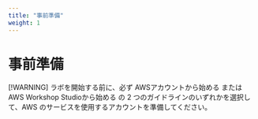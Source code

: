 ```yaml
---
title: "事前準備"
weight: 1
---
```

# 事前準備

[!WARNING]
ラボを開始する前に、必ず AWSアカウントから始める または AWS Workshop Studioから始める の 2 つのガイドラインのいずれかを選択して、AWS のサービスを使用するアカウントを準備してください。
